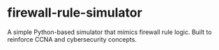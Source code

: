 # firewall-rule-simulator
A simple Python-based simulator that mimics firewall rule logic. Built to reinforce CCNA and cybersecurity concepts.
